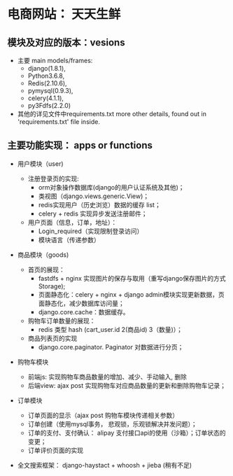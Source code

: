 # 电商网站： 天天生鲜

## 模块及对应的版本：vesions
- 主要 main models/frames:
  - django(1.8.1),
  - Python3.6.8,
  - Redis(2.10.6),
  - pymysql(0.9.3),
  - celery(4.1.1),
  - py3Fdfs(2.2.0)
- 其他的详见文件中requirements.txt more other details, found out in 'requirements.txt' file inside.

## 主要功能实现： apps or functions
- 用户模块（user)
  - 注册登录页的实现:
    - orm对象操作数据库(django的用户认证系统及其他)；
    - 类视图（django.views.generic.View)；
    - redis实现用户（历史浏览）数据的缓存 list；
    - celery + redis 实现异步发送注册邮件；    
  - 用户页面（信息，订单，地址）：
    - Login_required（实现限制登录访问）
    - 模块语言（传递参数）
- 商品模块（goods)
  - 首页的展现：
    - fastdfs + nginx 实现图片的保存与取用（重写django保存图片的方式Storage);
    - 页面静态化：celery + nginx + django admin模块实现更新数据，页面静态化，减少数据库访问量；
    - django.core.cache：数据缓存。
  - 购物车订单数量的展现：
    - redis 类型 hash (cart_user.id 2(商品id) 3（数量)）；
  - 商品列表页的实现
    - django.core.paginator. Paginator 对数据进行分页；
- 购物车模块
  - 前端js: 实现购物车商品数量的增加、减少、手动输入, 删除
  - 后端view: ajax post 实现购物车对应商品数量的更新和删除购物车记录；
- 订单模块
  - 订单页面的显示（ajax post 购物车模块传递相关参数）
  - 订单创建（使用mysql事务， 悲观锁，乐观锁解决并发问题）；
  - 订单的支付、支付确认： alipay 支付接口api的使用（沙箱）；订单状态的变更；
  - 订单评价页面的实现
  


- 全文搜索框架： django-haystact + whoosh + jieba (稍有不足)
